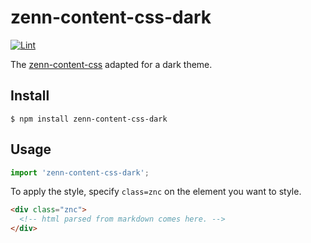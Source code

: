 # zenn-content-css-dark
[![Lint](https://github.com/YusukeSuzuki1213/zenn-content-css-dark/actions/workflows/lint.yml/badge.svg)](https://github.com/YusukeSuzuki1213/zenn-content-css-dark/actions/workflows/lint.yml)

The [zenn-content-css](https://github.com/zenn-dev/zenn-editor/tree/canary/packages/zenn-content-css) adapted for a dark theme.


## Install

```
$ npm install zenn-content-css-dark
```

## Usage

```js
import 'zenn-content-css-dark';
```

To apply the style, specify `class=znc` on the element you want to style.

```html
<div class="znc">
  <!-- html parsed from markdown comes here. -->
</div>
```
